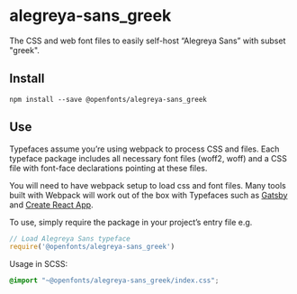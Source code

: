 
# alegreya-sans_greek

The CSS and web font files to easily self-host “Alegreya Sans” with subset "greek".

## Install

`npm install --save @openfonts/alegreya-sans_greek`

## Use

Typefaces assume you’re using webpack to process CSS and files. Each typeface
package includes all necessary font files (woff2, woff) and a CSS file with
font-face declarations pointing at these files.

You will need to have webpack setup to load css and font files. Many tools built
with Webpack will work out of the box with Typefaces such as [Gatsby](https://github.com/gatsbyjs/gatsby)
and [Create React App](https://github.com/facebookincubator/create-react-app).

To use, simply require the package in your project’s entry file e.g.

```javascript
// Load Alegreya Sans typeface
require('@openfonts/alegreya-sans_greek')
```

Usage in SCSS:
```scss
@import "~@openfonts/alegreya-sans_greek/index.css";
```
